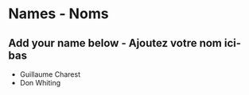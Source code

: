 # Names - Noms

## Add your name below - Ajoutez votre nom ici-bas

* Guillaume Charest
* Don Whiting
